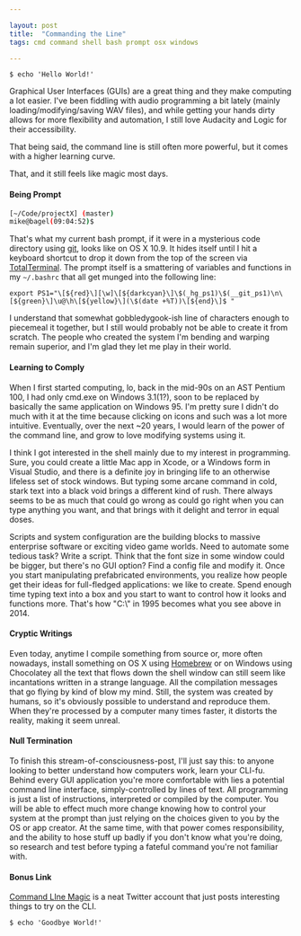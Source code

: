```yaml
---

layout: post
title:  "Commanding the Line"
tags: cmd command shell bash prompt osx windows

---
```


`$ echo 'Hello World!'`

Graphical User Interfaces (GUIs) are a great thing and they make computing a lot easier. I've been fiddling with audio programming a bit lately (mainly loading/modifying/saving WAV files), and while getting your hands dirty allows for more flexibility and automation, I still love Audacity and Logic for their accessibility.

That being said, the command line is still often more powerful, but it comes with a higher learning curve.

That, and it still feels like magic most days.

<!--more-->

#### Being Prompt

``` bash
[~/Code/projectX] (master)
mike@bagel(09:04:52)$
```

That's what my current bash prompt, if it were in a mysterious code directory using [git](https://git-scm.org), looks like on OS X 10.9. It hides itself until I hit a keyboard shortcut to drop it down from the top of the screen via [TotalTerminal](https://totalterminal.binaryage.com/). The prompt itself is a smattering of variables and functions in my `~/.bashrc` that all get munged into the following line:

`export PS1="\[${red}\][\w]\[${darkcyan}\]\$(_hg_ps1)\$(__git_ps1)\n\[${green}\]\u@\h\[${yellow}\](\$(date +%T))\[${end}\]$ "`

I understand that somewhat gobbledygook-ish line of characters enough to piecemeal it together, but I still would probably not be able to create it from scratch. The people who created the system I'm bending and warping remain superior, and I'm glad they let me play in their world.

#### Learning to Comply

When I first started computing, lo, back in the mid-90s on an AST Pentium 100, I had only cmd.exe on Windows 3.1(1?), soon to be replaced by basically the same application on Windows 95. I'm pretty sure I didn't do much with it at the time because clicking on icons and such was a lot more intuitive. Eventually, over the next ~20 years, I would learn of the power of the command line, and grow to love modifying systems using it.

I think I got interested in the shell mainly due to my interest in programming. Sure, you could create a little Mac app in Xcode, or a Windows form in Visual Studio, and there is a definite joy in bringing life to an otherwise lifeless set of stock windows. But typing some arcane command in cold, stark text into a black void brings a different kind of rush. There always seems to be as much that could go wrong as could go right when you can type anything you want, and that brings with it delight and terror in equal doses.

Scripts and system configuration are the building blocks to massive enterprise software or exciting video game worlds. Need to automate some tedious task? Write a script. Think that the font size in some window could be bigger, but there's no GUI option? Find a config file and modify it. Once you start manipulating prefabricated environments, you realize how people get their ideas for full-fledged applications: we like to create. Spend enough time typing text into a box and you start to want to control how it looks and functions more. That's how "C:\\" in 1995 becomes what you see above in 2014.

#### Cryptic Writings

Even today, anytime I compile something from source or, more often nowadays, install something on OS X using [Homebrew](https://brew.sh) or on Windows using Chocolatey all the text that flows down the shell window can still seem like incantations written in a strange language. All the compilation messages that go flying by kind of blow my mind. Still, the system was created by humans, so it's obviously possible to understand and reproduce them. When they're processed by a computer many times faster, it distorts the reality, making it seem unreal.

#### Null Termination

To finish this stream-of-consciousness-post, I'll just say this: to anyone looking to better understand how computers work, learn your CLI-fu. Behind every GUI application you're more comfortable with lies a potential command line interface, simply-controlled by lines of text. All programming is just a list of instructions, interpreted or compiled by the computer. You will be able to effect much more change knowing how to control your system at the prompt than just relying on the choices given to you by the OS or app creator. At the same time, with that power comes responsibility, and the ability to hose stuff up badly if you don't know what you're doing, so research and test before typing a fateful command you're not familiar with.

#### Bonus Link

[Command LIne Magic](https://climagic.org/) is a neat Twitter account that just posts interesting things to try on the CLI.

`$ echo 'Goodbye World!'`

